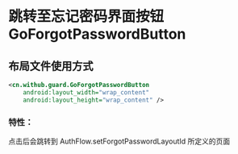 # 跳转至忘记密码界面按钮 GoForgotPasswordButton

## 布局文件使用方式
```xml
<cn.withub.guard.GoForgotPasswordButton
    android:layout_width="wrap_content"
    android:layout_height="wrap_content" />
```

### 特性：
点击后会跳转到 AuthFlow.setForgotPasswordLayoutId 所定义的页面
